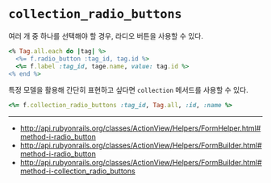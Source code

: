# `collection_radio_buttons`

여러 개 중 하나를 선택해야 할 경우, 라디오 버튼을 사용할 수 있다.

```ruby
<% Tag.all.each do |tag| %>
  <%= f.radio_button :tag_id, tag.id %>
  <%= f.label :tag_id, tage.name, value: tag.id %>
<% end %>
```

특정 모델을 활용해 간단히 표현하고 싶다면 `collection` 메서드를 사용할 수 있다.

```ruby
<%= f.collection_radio_buttons :tag_id, Tag.all, :id, :name %>
```

---

- http://api.rubyonrails.org/classes/ActionView/Helpers/FormHelper.html#method-i-radio_button
- http://api.rubyonrails.org/classes/ActionView/Helpers/FormBuilder.html#method-i-radio_button
- http://api.rubyonrails.org/classes/ActionView/Helpers/FormBuilder.html#method-i-collection_radio_buttons
